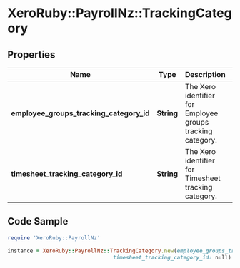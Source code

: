 # XeroRuby::PayrollNz::TrackingCategory

## Properties

Name | Type | Description | Notes
------------ | ------------- | ------------- | -------------
**employee_groups_tracking_category_id** | **String** | The Xero identifier for Employee groups tracking category. | [optional] 
**timesheet_tracking_category_id** | **String** | The Xero identifier for Timesheet tracking category. | [optional] 

## Code Sample

```ruby
require 'XeroRuby::PayrollNz'

instance = XeroRuby::PayrollNz::TrackingCategory.new(employee_groups_tracking_category_id: null,
                                 timesheet_tracking_category_id: null)
```


